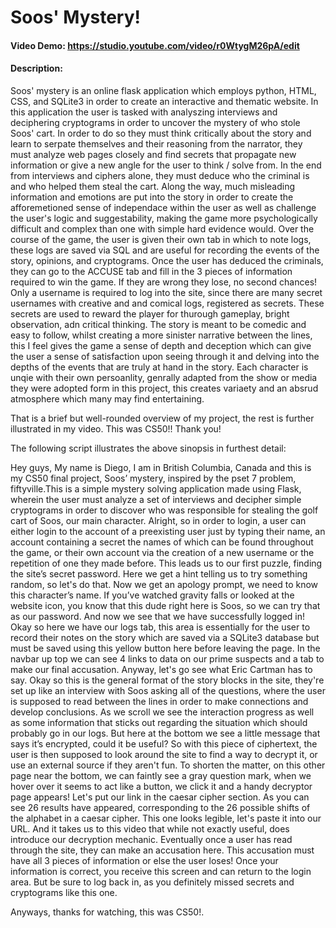 # Soos' Mystery!
#### Video Demo:  <https://studio.youtube.com/video/r0WtygM26pA/edit>
#### Description:
Soos' mystery is an online flask application which employs python, HTML, CSS, and SQLite3 in order to create an interactive and thematic website.
In this application the user is tasked with analyszing interviews and deciphering cryptograms in order to uncover the mystery of who stole Soos' cart.
In order to do so they must think critically about the story and learn to serpate themselves and their reasoning from the narrator, they must analyze web pages
closely and find secrets that propagate new information or give a new angle for the user to think / solve from. In the end from interviews and ciphers alone, they must deduce who the
criminal is and who helped them steal the cart. Along the way, much misleading information and emotions are put into the story in order to create the afforemetioned sense of
independace within the user as well as challenge the user's logic and suggestability, making the game more psychologically difficult and complex than one with simple hard evidence would.
Over the course of the game, the user is given their own tab in which to note logs, these logs are saved via SQL and are useful for recording the events of the story, opinions, and cryptograms.
Once the user has deduced the criminals, they can go to the ACCUSE tab and fill in the 3 pieces of information required to win the game. If they are wrong they lose, no second chances!
Only a username is required to log into the site, since there are many secret usernames with creative and and comical logs, registered as secrets. These secrets are used to
reward the player for thurough gameplay, bright observation, adn critical thinking. The story is meant to be comedic and easy to follow, whilst creating a more sinister
narrative between the lines, this I feel gives the game a sense of depth and deception which can give the user a sense of satisfaction upon seeing through it and
delving into the depths of the events that are truly at hand in the story. Each character is unqie with their own persoanlity, genrally adapted from the show or media they
were adopted form in this project, this creates variaety and an absrud atmosphere which many may find entertaining.

That is a brief but well-rounded overview of my project, the rest is further illustrated in my video.
This was CS50!!
Thank you!

The following script illustrates the above sinopsis in furthest detail:

Hey guys, My name is Diego, I am in British Columbia, Canada and this is my CS50 final project, Soos’ mystery, inspired by the pset 7 problem, fiftyville.This is a simple mystery solving application made using Flask, wherein the user must analyze a set of interviews and decipher simple cryptograms in order to discover who was responsible for stealing the golf cart of Soos, our main character.
Alright, so in order to login, a user can either login to the account of a preexisting user just by typing their name, an account containing a secret the names of which can be found throughout the game, or their own account via the creation of a new username or the repetition of one they made before.
This leads us to our first puzzle, finding the site’s secret password. Here we get a hint telling us to try something random, so let's do that. Now we get an apology prompt, we need to know this character’s name. If you’ve watched gravity falls or looked at the website icon, you know that this dude right here is Soos, so we can try that as our password. And now we see that we have successfully logged in!
Okay so here we have our logs tab, this area is essentially for the user to record their notes on the story which are saved via a SQLite3 database but must be saved using this yellow button here before leaving the page. In the navbar up top we can see 4 links to data on our prime suspects and a tab to make our final accusation. Anyway, let's go see what Eric Cartman has to say.
Okay so this is the general format of the story blocks in the site, they're set up like an interview with Soos asking all of the questions, where the user is supposed to read between the lines in order to make connections and develop conclusions. As we scroll we see the interaction progress as well as some information that sticks out regarding the situation which should probably go in our logs. But here at the bottom we see a little message that says it’s encrypted, could it be useful?
So with this piece of ciphertext, the user is then supposed to look around the site to find a way to decrypt it, or use an external source if they aren't fun. To shorten the matter, on this other page near the bottom, we can faintly see a gray question mark, when we hover over it seems to act like a button, we click it and a handy decryptor page appears! Let's put our link in the caesar cipher section. As you can see 26 results have appeared, corresponding to the 26 possible shifts of the alphabet in a caesar cipher. This one looks legible, let's paste it into our URL. And it takes us to this video that while not exactly useful, does introduce our decryption mechanic.
Eventually once a user has read through the site, they can make an accusation here. This accusation must have all 3 pieces of information or else the user loses!
Once your information is correct, you receive this screen and can return to the login area. But be sure to log back in, as you definitely missed secrets and cryptograms like this one.

Anyways, thanks for watching, this was CS50!.

